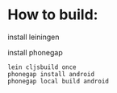 How to build:
=========
install leiningen

install phonegap

    lein cljsbuild once
    phonegap install android
    phonegap local build android
